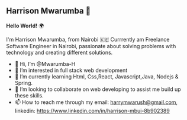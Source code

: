 

## Harrison Mwarumba :wave:	

**Hello World!** :earth_africa:	

I'm Harrison Mwarumba, from Nairobi :kenya:	 Currrently am Freelance Software Engineer in Nairobi, passionate about solving problems with technology and creating different solutions.

- 👋 Hi, I’m @Mwarumba-H
- 👀 I’m interested in full stack web development
- 🌱 I’m currently learning Html, Css,React, Javascript,Java, Nodejs & Spring.
- 💞️ I’m looking to collaborate on web developing to assist me build up these skills.
- 📫 How to reach me through my email: harrymwarush@gmail.com, linkedin: https://www.linkedin.com/in/harrison-mbui-8b902389

<!---
Mwarumba-H/Mwarumba-H is a ✨ special ✨ repository because its `README.md` (this file) appears on your GitHub profile.
You can click the Preview link to take a look at your changes.
--->
